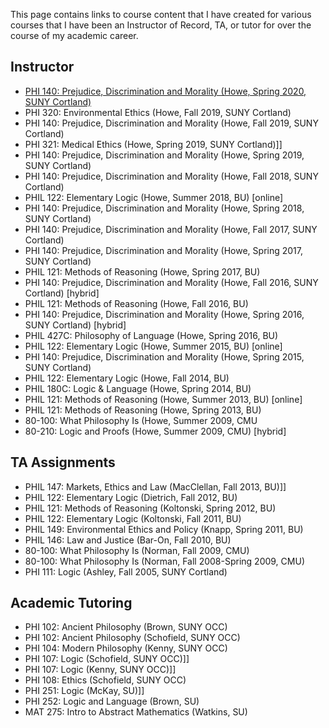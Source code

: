 This page contains links to course content that I have created for various courses that I have been an Instructor of Record, TA, or tutor for over the course of my academic career. 

## Instructor  

- [PHI 140: Prejudice, Discrimination and Morality (Howe, Spring 2020, SUNY Cortland)](PHI140-Spring2020)
- PHI 320: Environmental Ethics (Howe, Fall 2019, SUNY Cortland)
- PHI 140: Prejudice, Discrimination and Morality (Howe, Fall 2019, SUNY Cortland)
- PHI 321: Medical Ethics (Howe, Spring 2019, SUNY Cortland)]] 
- PHI 140: Prejudice, Discrimination and Morality (Howe, Spring 2019, SUNY Cortland)
- PHI 140: Prejudice, Discrimination and Morality (Howe, Fall 2018, SUNY Cortland)
- PHIL 122: Elementary Logic (Howe, Summer 2018, BU) [online]
- PHI 140: Prejudice, Discrimination and Morality (Howe, Spring 2018, SUNY Cortland)
- PHI 140: Prejudice, Discrimination and Morality (Howe, Fall 2017, SUNY Cortland)
- PHI 140: Prejudice, Discrimination and Morality (Howe, Spring 2017, SUNY Cortland)
- PHIL 121: Methods of Reasoning (Howe, Spring 2017, BU)
- PHI 140: Prejudice, Discrimination and Morality (Howe, Fall 2016, SUNY Cortland) [hybrid] 
- PHIL 121: Methods of Reasoning (Howe, Fall 2016, BU)
- PHI 140: Prejudice, Discrimination and Morality (Howe, Spring 2016, SUNY Cortland) [hybrid] 
- PHIL 427C: Philosophy of Language (Howe, Spring 2016, BU)
- PHIL 122: Elementary Logic (Howe, Summer 2015, BU) [online] 
- PHI 140: Prejudice, Discrimination and Morality (Howe, Spring 2015, SUNY Cortland)
- PHIL 122: Elementary Logic (Howe, Fall 2014, BU)
- PHIL 180C: Logic & Language (Howe, Spring 2014, BU)
- PHIL 121: Methods of Reasoning (Howe, Summer 2013, BU) [online]
- PHIL 121: Methods of Reasoning (Howe, Spring 2013, BU)
- 80-100: What Philosophy Is (Howe, Summer 2009, CMU
- 80-210: Logic and Proofs (Howe, Summer 2009, CMU) [hybrid] 

## TA Assignments

- PHIL 147: Markets, Ethics and Law (MacClellan, Fall 2013, BU)]] 
- PHIL 122: Elementary Logic (Dietrich, Fall 2012, BU)
- PHIL 121: Methods of Reasoning (Koltonski, Spring 2012, BU)
- PHIL 122: Elementary Logic (Koltonski, Fall 2011, BU)
- PHIL 149: Environmental Ethics and Policy (Knapp, Spring 2011, BU)
- PHIL 146: Law and Justice (Bar-On, Fall 2010, BU) 
- 80-100: What Philosophy Is (Norman, Fall 2009, CMU)
- 80-100: What Philosophy Is (Norman, Fall 2008-Spring 2009, CMU)
- PHI 111: Logic (Ashley, Fall 2005, SUNY Cortland)

## Academic Tutoring

- PHI 102: Ancient Philosophy (Brown, SUNY OCC) 
- PHI 102: Ancient Philosophy (Schofield, SUNY OCC) 
- PHI 104: Modern Philosophy (Kenny, SUNY OCC) 
- PHI 107: Logic (Schofield, SUNY OCC)]] 
- PHI 107: Logic (Kenny, SUNY OCC)]] 
- PHI 108: Ethics (Schofield, SUNY OCC) 
- PHI 251: Logic (McKay, SU)]] 
- PHI 252: Logic and Language (Brown, SU)
- MAT 275: Intro to Abstract Mathematics (Watkins, SU)
